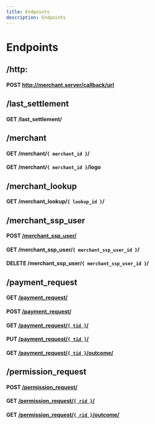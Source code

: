 ```yaml
---
title: Endpoints
description: Endpoints
---
```

# Endpoints

<div class="md-api_reference_FiraCode">

<div class="md-api_reference_method_heading">

## /http:

#### <span class="badge post">POST</span> http://merchant.server/callback/url

</div>

<div class="md-api_reference_method_heading">

## /last_settlement

#### <span class="badge get">GET</span> /last_settlement/

</div>

<div class="md-api_reference_method_heading">

## /merchant

#### <span class="badge get">GET</span> /merchant/`{ merchant_id }`/
#### <span class="badge get">GET</span> /merchant/`{ merchant_id }`/logo

</div>

<div class="md-api_reference_method_heading">

## /merchant_lookup

#### <span class="badge get">GET</span> /merchant_lookup/`{ lookup_id }`/

</div>

<div class="md-api_reference_method_heading">

## /merchant_ssp_user

#### <span class="badge post">POST</span> [/merchant_ssp_user/](#)
#### <span class="badge get">GET</span> /merchant_ssp_user/`{ merchant_ssp_user_id }`/
#### <span class="badge delete">DELETE</span> /merchant_ssp_user/`{ merchant_ssp_user_id }`/

</div>

<div class="md-api_reference_method_heading">

## /payment_request

#### <span class="badge get">GET</span> [/payment_request/]()
#### <span class="badge post">POST</span> [/payment_request/]()
#### <span class="badge get">GET</span> [/payment_request/`{ tid }`/]()
#### <span class="badge put">PUT</span> [/payment_request/`{ tid }`/]()
#### <span class="badge get">GET</span> [/payment_request/`{ tid }`/outcome/](/api/merchant/#get-payment-request-tid-outcome)

</div>

<div class="md-api_reference_method_heading">

## /permission_request

#### <span class="badge post">POST</span> [/permission_request/](/api/merchant/#outcome)
#### <span class="badge get">GET</span> [/permission_request/`{ rid }`/](/api/merchant/#outcome)
#### <span class="badge get">GET</span> [/permission_request/`{ rid }`/outcome/](/api/merchant/#outcome)

</div>

</div>